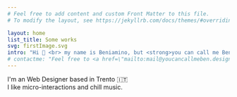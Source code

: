 ```yaml
---
# Feel free to add content and custom Front Matter to this file.
# To modify the layout, see https://jekyllrb.com/docs/themes/#overriding-theme-defaults

layout: home
list_title: Some works
svg: firstImage.svg
intro: "Hi 👋 <br> my name is Beniamino, but <strong>you can call me Ben</strong>"
# contactme: "Feel free to <a href=\"mailto:mail@youcancallmeben.design?subject=Hei Ben!\">contact me</a>  "
---
```


I'm an Web Designer based in Trento 🇮🇹<br>
I like micro-interactions and chill music. <br>

<!-- I'm a multi disciplinary web designer
with a passion for micro-interactions and chill music -->